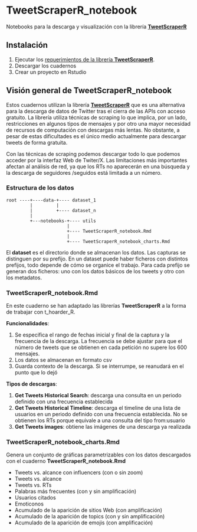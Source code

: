 # TweetScraperR_notebook

Notebooks para la descarga y visualización con la librería [**TweetScraperR**](https://github.com/agusnieto77/TweetScraperR)

## Instalación

1.  Ejecutar los [requerimientos de la librería **TweetScraperR**](https://github.com/agusnieto77/TweetScraperR/blob/main/Requisitos.md).
2.  Descargar los cuadernos
3.  Crear un proyecto en Rstudio

## Visión general de TweetScraperR_notebook

Estos cuadernos utilizan la librería [**TweetScraperR**](https://github.com/agusnieto77/TweetScraperR) que es una alternativa para la descarga de datos de Twitter tras el cierra de las APIs con acceso gratuito. La librería utiliza técnicas de scraping lo que implica, por un lado, restricciones en algunos tipos de mensajes y por otro una mayor necesidad de recursos de computación con descargas más lentas. No obstante, a pesar de estas dificultades es el único medio actualmente para descargar tweets de forma gratuita.

Con las técnicas de scraping podemos descargar todo lo que podemos acceder por la interfaz Web de Twiter/X. Las limitaciones más importantes afectan al análisis de red, ya que los RTs no aparecerán en una búsqueda y la descarga de seguidores /seguidos está limitada a un número.

### Estructura de los datos

```         
root ----+----data-+---- dataset_1
         |         |
         |         +---- dataset_n
         |
         +---notebooks-+---- utils
                       |
                       +---- TweetScraperR_notebook.Rmd
                       |
                       +---- TweetScraperR_notebook_charts.Rmd
```

El **dataset** es el directorio donde se almacenan los datos. Las capturas se distinguen por su prefijo. En un dataset puede haber ficheros con distintos prefijos, todo depende de cómo se organice el trabajo. Para cada prefijo se generan dos ficheros: uno con los datos básicos de los tweets y otro con los metadatos.

### TweetScraperR_notebook.Rmd

En este cuaderno se han adaptado las librerías **TweetScraperR** a la forma de trabajar con t_hoarder_R.

**Funcionalidades**:

1.  Se especifica el rango de fechas inicial y final de la captura y la frecuencia de la descarga. La frecuencia se debe ajustar para que el número de tweets que se obtienen en cada petición no supere los 600 mensajes.
2.  Los datos se almacenan en formato csv
3.  Guarda contexto de la descarga. Si se interrumpe, se reanudará en el punto que lo dejó

**Tipos de descargas**:

1.  **Get Tweets Historical Search**: descarga una consulta en un periodo definido con una frecuencia establecida
2.  **Get Tweets Historical Timeline**: descarga el timeline de una lista de usuarios en un periodo definido con una frecuencia establecida. No se obtienen los RTs porque equivale a una consulta del tipo from:usuario
3.  **Get Tweets images**: obtiene las imágenes de una descarga ya realizada

### TweetScraperR_notebook_charts.Rmd

Genera un conjunto de gráficas parametrizables con los datos descargados con el cuaderno **TweetScraperR_notebook.Rmd**

-   Tweets vs. alcance con influencers (con o sin zoom)
-   Tweets vs. alcance
-   Tweets vs. RTs
-   Palabras más frecuentes (con y sin amplificación)
-   Usuarios citados
-   Emoticonos
-   Acumulado de la aparición de sitios Web (con amplificación)
-   Acumulado de la aparición de topics (con y sin amplificación)
-   Acumulado de la aparición de emojis (con amplificación)
